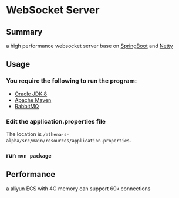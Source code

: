 WebSocket Server
===============

## Summary
a high performance websocket server base on [SpringBoot](https://projects.spring.io/spring-boot/)   and [Netty](http://netty.io/)  

## Usage
### You require the following to run the program:
* [Oracle JDK 8](https://www.oracle.com/java/technologies/java-se.html)
* [Apache Maven](http://maven.apache.org/)
* [RabbitMQ](http://www.rabbitmq.com/)

### Edit the application.properties file
The location is `/athena-s-alpha/src/main/resources/application.properties`.

### run `mvn package`

## Performance
a aliyun ECS with 4G memory can support 60k connections 
